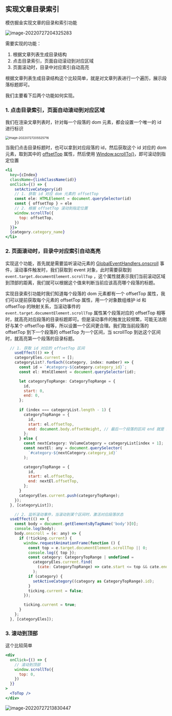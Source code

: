 ## 实现文章目录索引



模仿掘金实现文章的目录和索引功能

![image-20220727204325283](/Users/rongjunming/Documents/00-demo/github/review/2022-03-15-Project/实现文章目录索引.assets/image-20220727204325283.png)

需要实现的功能：

1. 根据文章列表生成目录结构
2. 点击目录索引，页面自动滚动到对应区域
3. 页面滚动时，目录中对应索引自动高亮



根据文章列表生成目录结构这个比较简单，就是对文章列表进行一个遍历，展示段落标题即可。

我们主要看下后两个功能如何实现。



### 1. 点击目录索引，页面自动滚动到对应区域

我们在渲染文章列表时，针对每一个段落的 dom 元素，都会设置一个唯一的 id 进行标识

<img src="/Users/rongjunming/Documents/00-demo/github/review/2022-03-15-Project/实现文章目录索引.assets/image-20220727205525716.png" alt="image-20220727205525716" style="zoom: 67%;" />

当我们点击目录标题时，也可以拿到对应段落的 id，然后获取这个 id 对应的 dom 元素，取到其中的 [offsetTop](https://developer.mozilla.org/zh-CN/docs/Web/API/HTMLElement/offsetTop) 属性，然后使用 [Window.scrollTo()](https://developer.mozilla.org/zh-CN/docs/Web/API/Window/scrollTo)，即可滚动到指定位置

```jsx
<li
  key={cIndex}
  className={linkClassName(id)}
  onClick={() => {
    setActiveCategory(id)
    // 1. 获取 id 对应 dom 元素的 offsetTop
    const ele: HTMLElement = document.querySelector(id)
    const { offsetTop } = ele
    // 2. 根据 offsetTop 滚动到指定位置
    window.scrollTo({
      top: offsetTop,
    })
  }}>
  {category.category_name}
</li>
```



### 2. 页面滚动时，目录中对应索引自动高亮

实现这个功能，首先就是需要监听滚动元素的 [GlobalEventHandlers.onscroll](https://developer.mozilla.org/zh-CN/docs/Web/API/Element/scroll_event) 事件，滚动事件触发时，我们获取到 event 对象，此时需要获取到 `event.target.documentElement.scrollTop` ，这个属性就表示我们当前滚动区域到顶部的距离，我们就可以根据这个值来判断当前应该高亮哪个段落的标题。

实现目录索引功能时我们知道每个段落的 dom 元素都有一个 offsetTop 属性，我们可以提前获取每个元素的 offsetTop 属性，用一个对象数组维护 id 和 offsetTop 的映射关系，当滚动事件的 `event.target.documentElement.scrollTop` 属性某个段落对应的 offsetTop 相等时，就高亮对应段落的目录标题即可。但是滚动事件的触发比较频繁，可能无法刚好与某个 offsetTop 相等，所以设置一个区间更合理。我们取当前段落的 offsetTop 到下一个段落的 offsetTop 为一个区间，当 scrollTop 到达这个区间时，就高亮第一个段落的目录标题。

```jsx
  // 1. 获取 id 对应的 offsetTop 区间
	useEffect(() => {
    categoryEles.current = [];
    categoryList?.forEach((category, index: number) => {
      const id = `#category-${category.category_id}`;
      const el: HtmlElement = document.querySelector(id);

      let categoryTopRange: CategoryTopRange = {
        id,
        start: 0,
        end: 0,
      };
     
      if (index === categoryList.length - 1) {
        categoryTopRange = {
          id,
          start: el.offsetTop,
          end: document.body.offsetHeight, // 最后一个段落的区间 end 就是 body 的高度
        };
      } else {
        const nextCategory: VolumeCategory = categoryList[index + 1];
        const nextEl: any = document.querySelector(
          `#category-${nextCategory.category_id}`
        );

        categoryTopRange = {
          id,
          start: el.offsetTop,
          end: nextEl.offsetTop,
        };
      }
      categoryEles.current.push(categoryTopRange);
    });
  }, [categoryList]);

	// 2. 监听滚动事件，当滚动到某个区间时，激活对应段落状态
  useEffect(() => {
    const body = document.getElementsByTagName('body')[0];
    console.log(body);
    body.onscroll = (e: any) => {
      if (!ticking.current) {
        window.requestAnimationFrame(function () {
          const top = e.target.documentElement.scrollTop || 0;
          console.log({ top });
          const category: CategoryTopRange | undefined =
            categoryEles.current.find(
              (cate: CategoryTopRange) => cate.start <= top && cate.end > top
            );
          if (category) {
            setActiveCategory((category as CategoryTopRange).id);
          }
          ticking.current = false;
        });

        ticking.current = true;
      }
    };
  }, [categoryEles]);
```



### 3. 滚动到顶部

这个比较简单

```jsx
<div
  onClick={() => {
    // 滚动到顶部
    window.scrollTo({
      top: 0,
    })
  }}
>
  <ToTop />
</div>

```



![image-20220727213830447](/Users/rongjunming/Documents/00-demo/github/review/2022-03-15-Project/实现文章目录索引.assets/image-20220727213830447.png)

